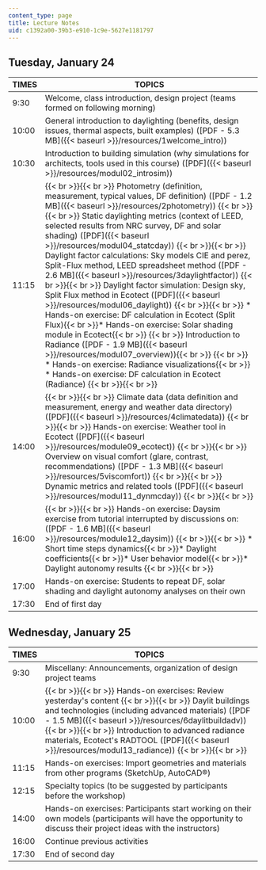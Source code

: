 ```yaml
---
content_type: page
title: Lecture Notes
uid: c1392a00-39b3-e910-1c9e-5627e1181797
---
```


Tuesday, January 24
-------------------

| TIMES | TOPICS |
| --- | --- |
| 9:30 | Welcome, class introduction, design project (teams formed on following morning) |
| 10:00 | General introduction to daylighting (benefits, design issues, thermal aspects, built examples) ([PDF - 5.3 MB]({{< baseurl >}}/resources/1welcome_intro)) |
| 10:30 | Introduction to building simulation (why simulations for architects, tools used in this course) ([PDF]({{< baseurl >}}/resources/modul02_introsim)) |
| 11:15 |  {{< br >}}{{< br >}} Photometry (definition, measurement, typical values, DF definition) ([PDF - 1.2 MB]({{< baseurl >}}/resources/2photometry)) {{< br >}}{{< br >}} Static daylighting metrics (context of LEED, selected results from NRC survey, DF and solar shading) ([PDF]({{< baseurl >}}/resources/modul04_statcday)) {{< br >}}{{< br >}} Daylight factor calculations: Sky models CIE and perez, Split-Flux method, LEED spreadsheet method ([PDF - 2.6 MB]({{< baseurl >}}/resources/3daylightfactor)) {{< br >}}{{< br >}} Daylight factor simulation: Design sky, Split Flux method in Ecotect ([PDF]({{< baseurl >}}/resources/modul06_daylight)) {{< br >}}{{< br >}} *   Hands-on exercise: DF calculation in Ecotect (Split Flux){{< br >}}*   Hands-on exercise: Solar shading module in Ecotect{{< br >}}    {{< br >}}    Introduction to Radiance ([PDF - 1.9 MB]({{< baseurl >}}/resources/modul07_overview)){{< br >}}    {{< br >}}    *   Hands-on exercise: Radiance visualizations{{< br >}}    *   Hands-on exercise: DF calculation in Ecotect (Radiance) {{< br >}}{{< br >}}  |
| 14:00 |  {{< br >}}{{< br >}} Climate data (data definition and measurement, energy and weather data directory) ([PDF]({{< baseurl >}}/resources/4climatedata)) {{< br >}}{{< br >}} Hands-on exercise: Weather tool in Ecotect ([PDF]({{< baseurl >}}/resources/module09_ecotect)) {{< br >}}{{< br >}} Overview on visual comfort (glare, contrast, recommendations) ([PDF - 1.3 MB]({{< baseurl >}}/resources/5viscomfort)) {{< br >}}{{< br >}} Dynamic metrics and related tools ([PDF]({{< baseurl >}}/resources/modul11_dynmcday)) {{< br >}}{{< br >}}  |
| 16:00 |  {{< br >}}{{< br >}} Hands-on exercise: Daysim exercise from tutorial interrupted by discussions on: ([PDF - 1.6 MB]({{< baseurl >}}/resources/module12_daysim)) {{< br >}}{{< br >}} *   Short time steps dynamics{{< br >}}*   Daylight coefficients{{< br >}}*   User behavior model{{< br >}}*   Daylight autonomy results {{< br >}}{{< br >}}  |
| 17:00 | Hands-on exercise: Students to repeat DF, solar shading and daylight autonomy analyses on their own |
| 17:30 | End of first day 

Wednesday, January 25
---------------------

| TIMES | TOPICS |
| --- | --- |
| 9:30 | Miscellany: Announcements, organization of design project teams |
| 10:00 |  {{< br >}}{{< br >}} Hands-on exercises: Review yesterday's content {{< br >}}{{< br >}} Daylit buildings and technologies (including advanced materials) ([PDF - 1.5 MB]({{< baseurl >}}/resources/6daylitbuildadv)) {{< br >}}{{< br >}} Introduction to advanced radiance materials, Ecotect's RADTOOL ([PDF]({{< baseurl >}}/resources/modul13_radiance)) {{< br >}}{{< br >}}  |
| 11:15 | Hands-on exercises: Import geometries and materials from other programs (SketchUp, AutoCAD®) |
| 12:15 | Specialty topics (to be suggested by participants before the workshop) |
| 14:00 | Hands-on exercises: Participants start working on their own models (participants will have the opportunity to discuss their project ideas with the instructors) |
| 16:00 | Continue previous activities |
| 17:30 | End of second day